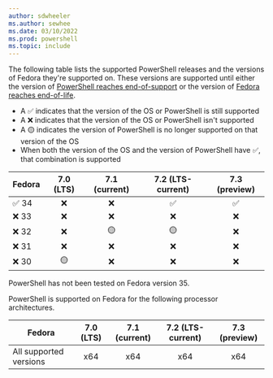 ```yaml
---
author: sdwheeler
ms.author: sewhee
ms.date: 03/10/2022
ms.prod: powershell
ms.topic: include
---
```

The following table lists the supported PowerShell releases and the versions of Fedora they're
supported on. These versions are supported until either the version of
[PowerShell reaches end-of-support][lifecycle] or the version of
[Fedora reaches end-of-life][eol-fedora].

- A &#x2705; indicates that the version of the OS or PowerShell is still supported
- A &#x274c; indicates that the version of the OS or PowerShell isn't supported
- A &#x1f7e1; indicates the version of PowerShell is no longer supported on that version of the OS
- When both the version of the OS and the version of PowerShell have &#x2705;, that combination is
  supported

|   Fedora    | 7.0 (LTS) | 7.1 (current) | 7.2 (LTS-current) | 7.3 (preview) |
| ----------- | :-------: | :-----------: | :---------------: | :-----------: |
| &#x2705; 34 | &#x274c;  |   &#x274c;    |     &#x2705;      |   &#x2705;    |
| &#x274c; 33 | &#x274c;  |   &#x274c;    |     &#x274c;      |   &#x274c;    |
| &#x274c; 32 | &#x274c;  |   &#x1f7e1;   |     &#x1f7e1;     |   &#x274c;    |
| &#x274c; 31 | &#x274c;  |   &#x274c;    |     &#x274c;      |   &#x274c;    |
| &#x274c; 30 | &#x1f7e1; |   &#x274c;    |     &#x274c;      |   &#x274c;    |

PowerShell has not been tested on Fedora version 35.

PowerShell is supported on Fedora for the following processor architectures.

|         Fedora         | 7.0 (LTS) | 7.1 (current) | 7.2 (LTS-current) | 7.3 (preview) |
| ---------------------- | :-------: | :-----------: | :---------------: | :-----------: |
| All supported versions |    x64    |      x64      |        x64        |      x64      |

[lifecycle]: /powershell/scripting/install/powershell-support-lifecycle
[eol-fedora]: https://fedoraproject.org/wiki/End_of_life

